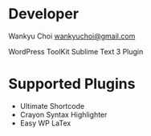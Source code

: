 # Developer
   
Wankyu Choi <wankyuchoi@gmail.com>

WordPress ToolKit Sublime Text 3 Plugin

# Supported Plugins

- Ultimate Shortcode
- Crayon Syntax Highlighter
- Easy WP LaTex